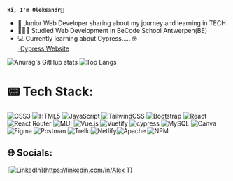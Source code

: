 <code>**Hi, I'm Oleksandr**👋</code>


- 🔭 Junior Web Developer sharing about my journey and learning in TECH <br/>
- 👨🏻‍🎓 Studied Web Development in BeCode School Antwerpen(BE)
- 💻 Currently learning about Cypress..... 🤓 <br/> _[Cypress Website](https://docs.cypress.io/guides/overview/why-cypress)

![Anurag's GitHub stats](https://github-readme-stats.vercel.app/api?username=alex197925&show_icons=true&&theme=radical)   ![Top Langs](https://github-readme-stats.vercel.app/api/top-langs/?username=alex197925&layout=compact&hide=contribs&exclude_repo=github-readme-stats,anuraghazra.github.io)

# 📟 Tech Stack:
![CSS3](https://img.shields.io/badge/css3-%231572B6.svg?style=for-the-badge&logo=css3&logoColor=white) ![HTML5](https://img.shields.io/badge/html5-%23E34F26.svg?style=for-the-badge&logo=html5&logoColor=white) ![JavaScript](https://img.shields.io/badge/javascript-%23323330.svg?style=for-the-badge&logo=javascript&logoColor=%23F7DF1E) ![TailwindCSS](https://img.shields.io/badge/tailwindcss-%2338B2AC.svg?style=for-the-badge&logo=tailwind-css&logoColor=white)   ![Bootstrap](https://img.shields.io/badge/bootstrap-%238511FA.svg?style=for-the-badge&logo=bootstrap&logoColor=white) ![React](https://img.shields.io/badge/react-%2320232a.svg?style=for-the-badge&logo=react&logoColor=%2361DAFB) ![React Router](https://img.shields.io/badge/React_Router-CA4245?style=for-the-badge&logo=react-router&logoColor=white)   ![MUI](https://img.shields.io/badge/MUI-%230081CB.svg?style=for-the-badge&logo=mui&logoColor=white) ![Vue.js](https://img.shields.io/badge/vue.js-%2335495e.svg?style=for-the-badge&logo=vuedotjs&logoColor=%234FC08D) ![Vuetify](https://img.shields.io/badge/Vuetify-1867C0?style=for-the-badge&logo=vuetify&logoColor=AEDDFF) ![cypress](https://img.shields.io/badge/-cypress-%23E5E5E5?style=for-the-badge&logo=cypress&logoColor=058a5e)   ![MySQL](https://img.shields.io/badge/mysql-%2300000f.svg?style=for-the-badge&logo=mysql&logoColor=white) ![Canva](https://img.shields.io/badge/Canva-%2300C4CC.svg?style=for-the-badge&logo=Canva&logoColor=white) ![Figma](https://img.shields.io/badge/figma-%23F24E1E.svg?style=for-the-badge&logo=figma&logoColor=white) ![Postman](https://img.shields.io/badge/Postman-FF6C37?style=for-the-badge&logo=postman&logoColor=white) ![Trello](https://img.shields.io/badge/Trello-%23026AA7.svg?style=for-the-badge&logo=Trello&logoColor=white)![Netlify](https://img.shields.io/badge/netlify-%23000000.svg?style=for-the-badge&logo=netlify&logoColor=#00C7B7)![Apache](https://img.shields.io/badge/apache-%23D42029.svg?style=for-the-badge&logo=apache&logoColor=white)  ![NPM](https://img.shields.io/badge/NPM-%23CB3837.svg?style=for-the-badge&logo=npm&logoColor=white)



## 🌐 Socials:
[![LinkedIn](https://img.shields.io/badge/LinkedIn-%230077B5.svg?logo=linkedin&logoColor=white)](https://linkedin.com/in/Alex T) 




